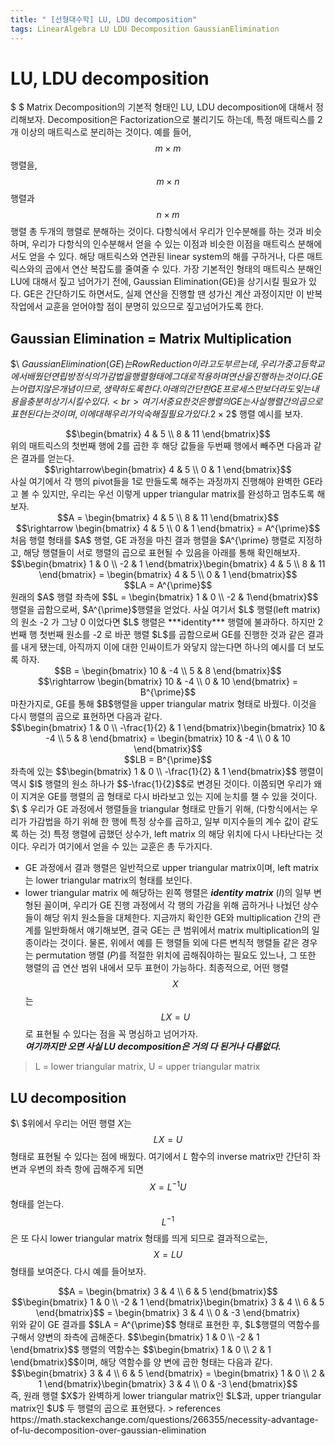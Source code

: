 ```yaml
---
title: " [선형대수학] LU, LDU decomposition"
tags: LinearAlgebra LU LDU Decomposition GaussianElimination
---
```


# LU, LDU decomposition
$ \$ Matrix Decomposition의 기본적 형태인 LU, LDU decomposition에 대해서 정리해보자. Decomposition은 Factorization으로 불리기도 하는데, 특정 매트릭스를 2개 이상의 매트릭스로 분리하는 것이다. 예를 들어, $$ m \times m $$ 행렬을, $$ m \times n $$ 행렬과 $$ n \times m$$ 행렬 총 두개의 행렬로 분해하는 것이다. 다항식에서 우리가 인수분해를 하는 것과 비슷하며, 우리가 다항식의 인수분해서 얻을 수 있는 이점과 비슷한 이점을 매트릭스 분해에서도 얻을 수 있다. 해당 매트릭스와 연관된 linear system의 해를 구하거나, 다른 매트릭스와의 곱에서 연산 복잡도를 줄여줄 수 있다. 가장 기본적인 형태의 매트릭스 분해인 LU에 대해서 짚고 넘어가기 전에, Gaussian Elimination(GE)을 상기시킬 필요가 있다. GE은 간단하기도 하면서도, 실제 연산을 진행할 땐 성가신 계산 과정이지만 이 반복작업에서 교훈을 얻어야할 점이 분명히 있으므로 짚고넘어가도록 한다.
## Gaussian Elimination = Matrix Multiplication
$\ $Gaussian Elimination(GE)는 Row Reduction이라고도 부르는데, 우리가 중고등학교에서 배웠던 연립방정식의 가감법을 행렬 형태에 그대로 적용하며 연산을 진행하는 것이다. GE는 어렵지 않은 개념이므로, 생략하도록 한다. 아래의 간단한 GE 프로세스만 보더라도 잊는 내용을 충분히 상기시킬 수 있다. <br>
여기서 중요한 것은 행렬의 GE는 사실 행렬 간의 곱으로 표현된다는 것이며, 이에 대해 우리가 익숙해질 필요가 있다.$$2 \times 2$$ 행렬 예시를 보자.
<center>$$\begin{bmatrix} 4 & 5 \\ 8 & 11 \end{bmatrix}$$</center>
위의 매트릭스의 첫번째 행에 2를 곱한 후 해당 값들을 두번째 행에서 빼주면 다음과 같은 결과를 얻는다.
<center>$$\rightarrow\begin{bmatrix} 4 & 5 \\ 0 & 1 \end{bmatrix}$$</center>
사실 여기에서 각 행의 pivot들을 1로 만들도록 해주는 과정까지 진행해야 완벽한 GE라고 볼 수 있지만, 우리는 우선 이렇게 upper triangular matrix를 완성하고 멈추도록 해보자.
<center>$$A = \begin{bmatrix} 4 & 5 \\ 8 & 11 \end{bmatrix}$$</center>
<center>$$\rightarrow \begin{bmatrix} 4 & 5 \\ 0 & 1 \end{bmatrix} = A^{\prime}$$</center>
처음 행렬 형태를 $A$ 행렬, GE 과정을 마친 결과 행렬을 $A^{\prime} 행렬로 지정하고, 해당 행렬들이 서로 행렬의 곱으로 표현될 수 있음을 아래를 통해 확인해보자.
<center>$$\begin{bmatrix} 1 & 0 \\ -2 & 1 \end{bmatrix}\begin{bmatrix} 4 & 5 \\ 8 & 11 \end{bmatrix} = \begin{bmatrix} 4 & 5 \\ 0 & 1 \end{bmatrix}$$</center>
<center>$$LA = A^{\prime}$$</center>
원래의 $A$ 행렬 좌측에 $$L = \begin{bmatrix} 1 & 0 \\ -2 & 1\end{bmatrix}$$ 행렬을 곱함으로써, $A^{\prime}$행렬을 얻었다. 사실 여기서 $L$ 행렬(left matrix)의 원소 -2 가 그냥 0 이었다면 $L$ 행렬은 ***identity*** 행렬에 불과하다. 하지만 2번째 행 첫번째 원소를 -2 로 바꾼 행렬 $L$를 곱함으로써 GE를 진행한 것과 같은 결과를 내게 됐는데, 아직까지 이에 대한 인싸이트가 와닿지 않는다면 하나의 예시를 더 보도록 하자.
<center>$$B = \begin{bmatrix} 10 & -4 \\ 5 & 8 \end{bmatrix}$$</center>
<center>$$\rightarrow \begin{bmatrix} 10 & -4 \\ 0 & 10 \end{bmatrix} = B^{\prime}$$</center>
마찬가지로, GE를 통해 $B$행렬을 upper triangular matrix 형태로 바꿨다. 이것을 다시 행렬의 곱으로 표현하면 다음과 같다.
<center>$$\begin{bmatrix} 1 & 0 \\ -\frac{1}{2} & 1 \end{bmatrix}\begin{bmatrix} 10 & -4 \\ 5 & 8 \end{bmatrix} = \begin{bmatrix} 10 & -4 \\ 0 & 10 \end{bmatrix}$$</center>
<center>$$LB = B^{\prime}$$</center>
좌측에 있는 $$\begin{bmatrix} 1 & 0 \\ -\frac{1}{2} & 1 \end{bmatrix}$$ 행렬이 역시 $I$ 행렬의 원소 하나가 $$-\frac{1}{2}$$로 변경된 것이다. 이쯤되면 우리가 왜 이 지겨운 GE를 행렬의 곱 형태로 다시 바라보고 있는 지에 눈치를 챌 수 있을 것이다.<br>
$\ $ 우리가 GE 과정에서 행렬들을 triangular 형태로 만들기 위해, (다항식에서는 우리가 가감법을 하기 위해 한 행에 특정 상수를 곱하고, 일부 미지수들의 계수 값이 같도록 하는 것) 특정 행렬에 곱했던 상수가, left matrix 의 해당 위치에 다시 나타난다는 것이다. 우리가 여기에서 얻을 수 있는 교훈은 총 두가지다.

- GE 과정에서 결과 행렬은 일반적으로 upper triangular matrix이며, left matrix는 lower triangular matrix의 형태를 보인다.
- lower triangular matrix 에 해당하는 왼쪽 행렬은 ***identity matrix*** ($I$)의 일부 변형된 꼴이며, 우리가 GE 진행 과정에서 각 행의 가감을 위해 곱하거나 나눴던 상수들이 해당 위치 원소들을 대체한다. 지금까지 확인한 GE와 multiplication 간의 관계를 일반화해서 얘기해보면, 결국 GE는 큰 범위에서 matrix multiplication의 일종이라는 것이다. 물론, 위에서 예를 든 행렬들 외에 다른 변칙적 행렬들 같은 경우는 permutation 행렬 ($P$)를 적절한 위치에 곱해줘야하는 필요도 있느나, 그 또한 행렬의 곱 연산 범위 내에서 모두 표현이 가능하다.
최종적으로, 어떤 행렬 $$X$$ 는 $$LX = U$$로 표현될 수 있다는 점을 꼭 명심하고 넘어가자.<br>
***여기까지만 오면 사실 LU decomposition은 거의 다 된거나 다름없다.***
> L = lower triangular matrix, U = upper triangular matrix

## LU decomposition
$\ $위에서 우리는 어떤 행렬 $X$는 $$LX = U$$ 형태로 표현될 수 있다는 점에 배웠다. 여기에서 $L$ 함수의 inverse matrix만 간단히 좌변과 우변의 좌측 항에 곱해주게 되면 $$ X = L^{-1}U $$ 형태를 얻는다. $$L^{-1}$$ 은 또 다시 lower triangular matrix 형태를 띄게 되므로 결과적으로는, $$ X = LU $$ 형태를 보여준다. 다시 예를 들어보자. <br>
<center>$$A = \begin{bmatrix} 3 & 4 \\ 6 & 5 \end{bmatrix}$$</center>
<center>$$\begin{bmatrix} 1 & 0 \\ -2 & 1 \end{bmatrix}\begin{bmatrix} 3 & 4 \\ 6 & 5 \end{bmatrix}$$ = \begin{bmatrix} 3 & 4 \\ 0 & -3 \end{bmatrix}</center>
위와 같이 GE 결과를 $$LA = A^{\prime}$$ 형태로 표현한 후, $L$행렬의 역함수를 구해서 양변의 좌측에 곱해준다. $$\begin{bmatrix} 1 & 0 \\ -2 & 1 \end{bmatrix}$$ 행렬의 역함수는 $$\begin{bmatrix} 1 & 0 \\ 2 & 1 \end{bmatrix}$$이며, 해당 역함수를 양 변에 곱한 형태는 다음과 같다.
<center>$$\begin{bmatrix} 3 & 4 \\ 6 & 5 \end{bmatrix} = \begin{bmatrix} 1 & 0 \\ 2 & 1 \end{bmatrix}\begin{bmatrix} 3 & 4 \\ 0 & -3 \end{bmatrix}$$</center>
즉, 원래 행렬 $X$가 완벽하게 lower triangular matrix인 $L$과, upper triangular matrix인 $U$ 두 행렬의 곱으로 표현됐다.
> references
https://math.stackexchange.com/questions/266355/necessity-advantage-of-lu-decomposition-over-gaussian-elimination
